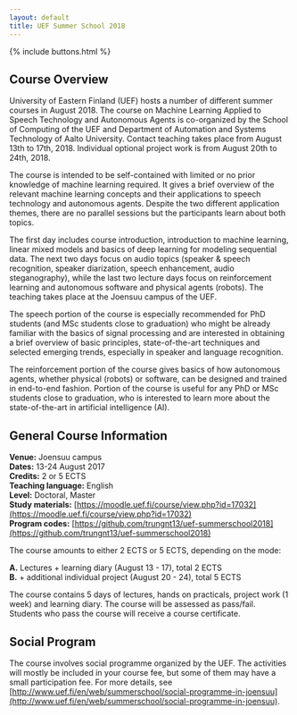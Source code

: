 ```yaml
---
layout: default
title: UEF Summer School 2018
---
```


{% include buttons.html %}


## Course Overview
University of Eastern Finland (UEF) hosts a number of different summer
courses in August 2018. The course on Machine Learning Applied to
Speech Technology and Autonomous Agents is co-organized by the School
of Computing of the UEF and  Department of Automation and Systems
Technology of Aalto University. Contact teaching takes place from
August 13th to 17th, 2018. Individual optional project work is from
August 20th to 24th, 2018.

The course is intended to be self-contained with limited or no prior
knowledge of machine learning required. It gives a brief overview of
the relevant machine learning concepts and their applications to
speech technology and autonomous agents. Despite the two different
application themes, there are no parallel sessions but the
participants learn about both topics.

The first day includes course introduction, introduction to machine
learning, linear mixed models and basics of deep learning for modeling
sequential data. The next two days focus on audio topics (speaker &
speech recognition, speaker diarization, speech enhancement, audio
steganography), while the last two lecture days focus on reinforcement
learning and autonomous software and physical agents (robots). The
teaching takes place at the Joensuu campus of the UEF.

The speech portion of the course is especially recommended for PhD
students (and MSc students close to graduation) who might be already
familiar with the basics of signal processing and are interested in
obtaining a brief overview of basic principles, state-of-the-art
techniques and selected emerging trends, especially in speaker and
language recognition.

The reinforcement portion of the course gives basics of how autonomous
agents, whether physical (robots) or software, can be designed and
trained in end-to-end fashion. Portion of the course is useful for any
PhD or MSc students close to graduation, who is interested to learn
more about the state-of-the-art in artificial intelligence (AI).


## General Course Information

**Venue:** Joensuu campus <br />
**Dates:** 13-24 August 2017 <br />
**Credits:** 2 or 5 ECTS <br />
**Teaching language:** English <br />
**Level:** Doctoral, Master <br />
**Study materials:** [https://moodle.uef.fi/course/view.php?id=17032](https://moodle.uef.fi/course/view.php?id=17032)  <br />
**Program codes:** [https://github.com/trungnt13/uef-summerschool2018](https://github.com/trungnt13/uef-summerschool2018)  <br />

The course amounts to either 2 ECTS or 5 ECTS, depending on the mode: <br />

**A.** Lectures + learning diary (August 13 - 17), total 2 ECTS <br />
**B.** + additional individual project (August 20 - 24), total 5 ECTS <br />

The course contains 5 days of lectures, hands on practicals, project
work (1 week) and learning diary. The course will be assessed as
pass/fail. Students who pass the course will receive a course
certificate.

## Social Program

The course involves social programme organized by the UEF. The activities will mostly be included in your course fee, but
some of them may have a small participation fee. For more details, see 
[http://www.uef.fi/en/web/summerschool/social-programme-in-joensuu](http://www.uef.fi/en/web/summerschool/social-programme-in-joensuu). 




